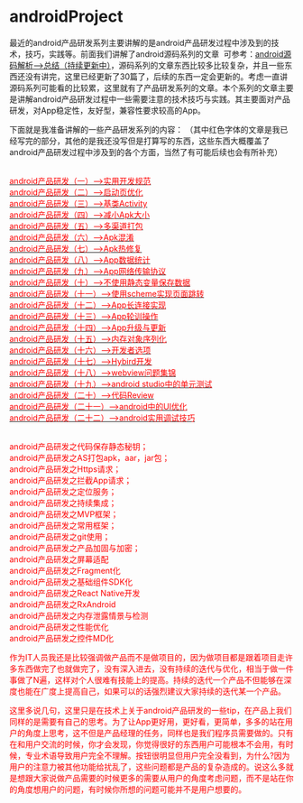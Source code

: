 # androidProject

最近的android产品研发系列主要讲解的是android产品研发过程中涉及到的技术，技巧，实践等。前面我们讲解了android源码系列的文章&nbsp;&nbsp;可参考：<a href="http://blog.csdn.net/qq_23547831/article/details/50696046">android源码解析-->总结（持续更新中）</a>，源码系列的文章东西比较多比较复杂，并且一些东西还没有讲完，这里已经更新了30篇了，后续的东西一定会更新的。考虑一直讲源码系列可能看的比较累，这里就有了产品研发系列的文章。本个系列的文章主要是讲解android产品研发过程中一些需要注意的技术技巧与实践。其主要面对产品研发，对App稳定性，友好型，兼容性要求较高的App。

下面就是我准备讲解的一些产品研发系列的内容：
（其中红色字体的文章是我已经写完的部分，其他的是我还没写但是打算写的东西，这些东西大概覆盖了android产品研发过程中涉及到的各个方面，当然了有可能后续也会有所补充）

<br><a href="http://blog.csdn.net/qq_23547831/article/details/51534013"><font color="red">android产品研发（一）-->实用开发规范</font></a>
<br><a href="http://blog.csdn.net/qq_23547831/article/details/51541277"><font color="red">android产品研发（二）-->启动页优化</a>
<br><a href="http://blog.csdn.net/qq_23547831/article/details/51546974"><font color="red">android产品研发（三）-->基类Activity</a>
<br><a href="http://blog.csdn.net/qq_23547831/article/details/51559066"><font color="red">android产品研发（四）-->减小Apk大小</a>
<br><a href="http://blog.csdn.net/qq_23547831/article/details/51569261"><font color="red">android产品研发（五）-->多渠道打包</a>
<br><a href="http://blog.csdn.net/qq_23547831/article/details/51581491"><font color="red">android产品研发（六）-->Apk混淆</a>
<br><a href="http://blog.csdn.net/qq_23547831/article/details/51587927"> <font color="red">android产品研发（七）-->Apk热修复</a>
<br><a href="http://blog.csdn.net/qq_23547831/article/details/51598041"><font color="red">android产品研发（八）-->App数据统计</a>
<br><a href="http://blog.csdn.net/qq_23547831/article/details/51612429"><font color="red">android产品研发（九）-->App网络传输协议</a>
<br><a href="http://blog.csdn.net/qq_23547831/article/details/51655330"><font color="red">android产品研发（十）-->不使用静态变量保存数据</a>
<br><a href="http://blog.csdn.net/qq_23547831/article/details/51685310"><font color="red">android产品研发（十一）-->使用scheme实现页面跳转</a>
<br><a href="http://blog.csdn.net/qq_23547831/article/details/51690047"><font color="red">android产品研发（十二）-->App长连接实现</a>
<br><a href="http://blog.csdn.net/qq_23547831/article/details/51719389"><font color="red">android产品研发（十三）-->App轮训操作</a>
<br><a href="http://blog.csdn.net/qq_23547831/article/details/51764773"><font color="red">android产品研发（十四）-->App升级与更新</a>
<br><a href="http://blog.csdn.net/qq_23547831/article/details/51779528"><font color="red">android产品研发（十五）-->内存对象序列化</a>
<br><a href="http://blog.csdn.net/qq_23547831/article/details/51809497"><font color="red">android产品研发（十六）-->开发者选项</a>
<br><a href="http://blog.csdn.net/qq_23547831/article/details/51812985"><font color="red">android产品研发（十七）-->Hybird开发</a>
<br><a href="http://blog.csdn.net/qq_23547831/article/details/51820139"><font color="red">android产品研发（十八）-->webview问题集锦</a>
<br><a href="http://blog.csdn.net/qq_23547831/article/details/51868451"><font color="red">android产品研发（十九）-->android studio中的单元测试</a>
<br><a href="http://blog.csdn.net/qq_23547831/article/details/51833080"><font color="red">android产品研发（二十）-->代码Review</a>
<br><a href="http://blog.csdn.net/qq_23547831/article/details/51868453"><font color="red">android产品研发（二十一）-->android中的UI优化</a>
<br><a href="http://blog.csdn.net/qq_23547831/article/details/51868496"><font color="red">android产品研发（二十二）-->android实用调试技巧</a>

<br>android产品研发之代码保存静态秘钥；
<br>android产品研发之AS打包apk，aar，jar包；
<br>android产品研发之Https请求；
<br>android产品研发之拦截App请求；
<br>android产品研发之定位服务；
<br>android产品研发之持续集成；
<br>android产品研发之MVP框架；
<br>android产品研发之常用框架；
<br>android产品研发之git使用；
<br>android产品研发之产品加固与加密；
<br>android产品研发之屏幕适配
<br>android产品研发之Fragment化
<br>android产品研发之基础组件SDK化
<br>android产品研发之React Native开发
<br>android产品研发之RxAndroid
<br>android产品研发之内存泄露情景与检测
<br>android产品研发之性能优化
<br>android产品研发之控件MD化

作为IT人员我还是比较强调做产品而不是做项目的，因为做项目都是跟着项目走许多东西做完了也就做完了，没有深入进去，没有持续的迭代与优化，相当于做一件事做了N遍，这样对个人很难有技能上的提高。持续的迭代一个产品不但能够在深度也能在广度上提高自己，如果可以的话强烈建议大家持续的迭代某一个产品。

这里多说几句，这里只是在技术上关于android产品研发的一些tip，在产品上我们同样的是需要有自己的思考。为了让App更好用，更好看，更简单，多多的站在用户的角度上思考，这不但是产品经理的任务，同样也是我们程序员需要做的。只有在和用户交流的时候，你才会发现，你觉得很好的东西用户可能根本不会用，有时候，专业术语导致用户完全不理解。按钮很明显但用户完全没看到，为什么?因为用户的注意力被其他功能给扰乱了，这些问题都是产品的复杂造成的。说这么多就是想跟大家说做产品需要的时候更多的需要从用户的角度考虑问题，而不是站在你的角度想用户的问题，有时候你所想的问题可能并不是用户想要的。

